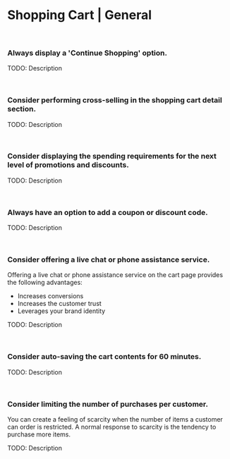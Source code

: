 # Shopping Cart | General
<br>


### Always display a 'Continue Shopping' option.

TODO: Description

<br>


### Consider performing cross-selling in the shopping cart detail section.

TODO: Description

<br>


### Consider displaying the spending requirements for the next level of promotions and discounts.

TODO: Description

<br>


### Always have an option to add a coupon or discount code.

TODO: Description

<br>


### Consider offering a live chat or phone assistance service.

Offering a live chat or phone assistance service on the cart page provides the following advantages:
- Increases conversions
- Increases the customer trust
- Leverages your brand identity

TODO: Description

<br>


### Consider auto-saving the cart contents for 60 minutes.

TODO: Description

<br>


### Consider limiting the number of purchases per customer.

You can create a feeling of scarcity when the number of items a customer can order is restricted. A normal response to scarcity is the tendency to purchase more items.

TODO: Description

<br>


